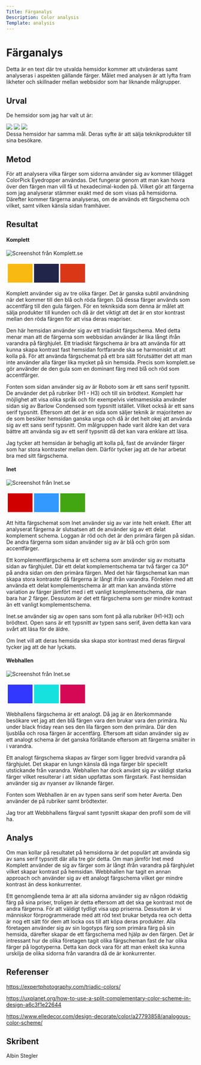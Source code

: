 ```yaml
---
Title: Färganalys
Description: Color analysis
Template: analysis
---
```


Färganalys
==========================

Detta är en text där tre utvalda hemsidor kommer att utvärderas samt analyseras i aspekten gällande färger. Målet med analysen är att lyfta fram likheter och skillnader mellan webbsidor som har liknande målgrupper.

Urval
-----------------------
De hemsidor som jag har valt ut är:
<div class="container">
    <a href="https://www.komplett.se/"><img class="card one-third" src="..//assets/img/komplett.png"></a>
    <a href="https://www.inet.se/"><img class="card one-third" src="..//assets/img/inet.avif"></a>
    <a href="https://www.webhallen.com/"><img class="card one-third" src="..//assets/img/webhallen.png"></a>
</div>
Dessa hemsidor har samma mål. Deras syfte är att sälja teknikprodukter till sina besökare.

Metod
-----------------------

För att analysera vilka färger som sidorna använder sig av kommer tillägget ColorPick Eyedropper användas. Det fungerar genom att man kan hovra över den färgen man vill få ut hexadecimal-koden på. Vilket gör att färgerna som jag analyserar stämmer exakt med de som visas på hemsidorna. Därefter kommer färgerna analyseras, om de används ett färgschema och vilket, samt vilken känsla sidan framhäver.

Resultat
-----------------------
<h4>Komplett</h4>

<img src="..//assets/img/Komplett-SShot.png" alt="Screenshot från Komplett.se">

<table style="border-spacing: 4px; border-collapse: separate">
<tr>
<td style="height: 50px; width: 50px; background-color: #F8B912">
<td style="height: 50px; width: 50px; background-color: #212549">
<td style="height: 50px; width: 50px; background-color: #D93716">
</tr>
</table>

Komplett använder sig av tre olika färger. Det är ganska subtil användning när det kommer till den blå och röda färgen. Då dessa färger används som accentfärg till den gula färgen. För en tekniksida som denna är målet att sälja produkter till kunden och då är det viktigt att det är en stor kontrast mellan den röda färgen för att visa deras reapriser.

Den här hemsidan använder sig av ett triadiskt färgschema. Med detta menar man att de färgerna som webbsidan använder är lika långt ifrån varandra på färghjulet. Ett triadiskt färgschema är bra att använda för att kunna skapa kontrast fast hemsidan fortfarande ska se harmoniskt ut att kolla på. För att använda färgschemat på ett bra sätt förutsätter det att man inte använder alla färger lika mycket på sin hemsida. Precis som komplett.se gör använder de den gula som en dominant färg med blå och röd som accentfärger.

Fonten som sidan använder sig av är Roboto som är ett sans serif typsnitt. De använder det på rubriker (H1 - H3) och till sin brödtext. Komplett har möjlighet att visa olika språk och för exempelvis vietnamesiska använder sidan sig av Barlow Condensed som typsnitt istället. Vilket också är ett sans serif typsnitt. Eftersom att det är en sida som säljer teknik är majoriteten av de som besöker hemsidan ganska unga och då är det helt okej att använda sig av ett sans serif typsnitt. Om målgruppen hade varit äldre kan det vara bättre att använda sig av ett serif typsnitt då det kan vara enklare att läsa.

Jag tycker att hemsidan är behaglig att kolla på, fast de använder färger som har stora kontraster mellan dem. Därför tycker jag att de har arbetat bra med sitt färgschema.

<h4>Inet</h4>

<img src="..//assets/img/Inet-SShot.png" alt="Screenshot från Inet.se">

<table style="border-spacing: 4px; border-collapse: separate">
<tr>
<td style="height: 50px; width: 50px; background-color: #D10000">
<td style="height: 50px; width: 50px; background-color: #3399FF">
<td style="height: 50px; width: 50px; background-color: #42A512">
</tr>
</table>

Att hitta färgschemat som Inet använder sig av var inte helt enkelt. Efter att analyserat färgerna är slutsatsen att de använder sig av ett delat komplement schema. Loggan är röd och det är den primära färgen på sidan. De andra färgerna som sidan använder sig av är blå och grön som accentfärger.

Ett komplementfärgschema är ett schema som använder sig av motsatta sidan av färghjulet. Där ett delat komplementschema tar två färger ca 30° på andra sidan om den primära färgen. Med det här färgschemat kan man skapa stora kontraster då färgerna är långt ifrån varandra. Fördelen med att använda ett delat komplementschema är att man kan använda större variation av färger jämfört med i ett vanligt komplementschema, där man bara har 2 färger. Dessutom är det ett färgschema som ger mindre kontrast än ett vanligt komplementschema.

Inet.se använder sig av open sans som font på alla rubriker (H1-H3) och brödtext. Open sans är ett typsnitt av typen sans serif, även detta kan vara svårt att läsa för de äldre.

Om Inet vill att deras hemsida ska skapa stor kontrast med deras färgval tycker jag att de har lyckats.

<h4>Webhallen</h4>

<img src="..//assets/img/Webhallen-SShot.png" alt="Screenshot från Inet.se">

<table style="border-spacing: 4px; border-collapse: separate">
<tr>
<td style="height: 50px; width: 50px; background-color: #3338FF">
<td style="height: 50px; width: 50px; background-color: #16E1DF">
<td style="height: 50px; width: 50px; background-color: #D50855">
</tr>
</table>

Webhallens färgschema är ett analogt. Då jag är en återkommande besökare vet jag att den blå färgen vara den brukar vara den primära. Nu under black friday rean ses den lila färgen som den primära. Där den ljusblåa och rosa färgen är accentfärg. Eftersom att sidan använder sig av ett analogt schema är det ganska förlåtande eftersom att färgerna smälter in i varandra.

Ett analogt färgschema skapas av färger som ligger bredvid varandra på färghjulet. Det skapar en lungn känsla då inga färger blir speciellt utstickande från varandra. Webhallen har dock använt sig av väldigt starka färger vilket resulterar i att sidan uppfattas som färgstark. Fast hemsidan använder sig av nyanser av liknande färger.

Fonten som Webhallen är en av typen sans serif som heter Averta. Den använder de på rubriker samt brödtexter.

Jag tror att Webbhallens färgval samt typsnitt skapar den profil som de vill ha.

Analys
-----------------------

Om man kollar på resultatet på hemsidorna är det populärt att använda sig av sans serif typsnitt där alla tre gör detta. Om man jämför Inet med Komplett använder de sig av färger som är långt ifrån varandra på färghjulet vilket skapar kontrast på hemsidan. Webbhallen har tagit en annan approach och använder sig av ett analogt färgschema vilket ger mindre kontrast än dess konkurrenter.

Ett genomgående tema är att alla sidorna använder sig av någon rödaktig färg på sina priser, troligen är detta eftersom att det ska ge kontrast mot de andra färgerna. För att väldigt tydligt visa upp priserna. Dessutom är vi människor förprogrammerade med att röd text brukar betyda rea och detta är nog ett sätt för dem att locka oss till att köpa deras produkter. Alla företagen använder sig av sin logotyps färg som primära färg på sin hemsida, därefter skapar de ett färgschema med hjälp av den färgen. Det är intressant hur de olika företagen tagit olika färgscheman fast de har olika färger på logotyperna. Detta kan dock vara för att man enkelt ska kunna urskilja de olika sidorna från varandra då de är konkurrenter.

Referenser
-----------------------

https://expertphotography.com/triadic-colors/

https://uxplanet.org/how-to-use-a-split-complementary-color-scheme-in-design-a6c3f1e22644

https://www.elledecor.com/design-decorate/color/a27793858/analogous-color-scheme/

Skribent
-----------------------
Albin Stegler
